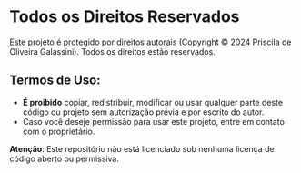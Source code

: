# Todos os Direitos Reservados

Este projeto é protegido por direitos autorais (Copyright © 2024 Priscila de Oliveira Galassini). Todos os direitos estão reservados.

## Termos de Uso:
- **É proibido** copiar, redistribuir, modificar ou usar qualquer parte deste código ou projeto sem autorização prévia e por escrito do autor.
- Caso você deseje permissão para usar este projeto, entre em contato com o proprietário.

**Atenção**: Este repositório não está licenciado sob nenhuma licença de código aberto ou permissiva.
